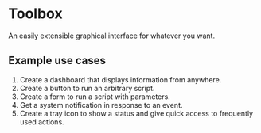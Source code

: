 # Toolbox

An easily extensible graphical interface for whatever you want.

## Example use cases

1. Create a dashboard that displays information from anywhere.
2. Create a button to run an arbitrary script.
3. Create a form to run a script with parameters.
4. Get a system notification in response to an event.
5. Create a tray icon to show a status and give quick access to frequently used actions.